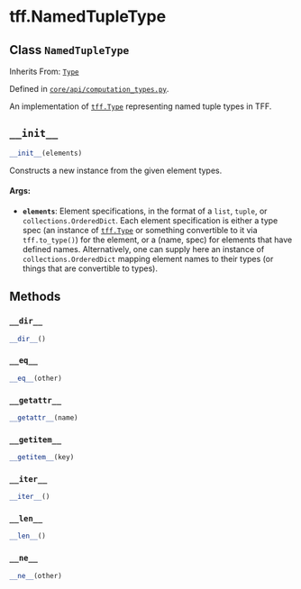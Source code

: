 <div itemscope itemtype="http://developers.google.com/ReferenceObject">
<meta itemprop="name" content="tff.NamedTupleType" />
<meta itemprop="path" content="Stable" />
<meta itemprop="property" content="__dir__"/>
<meta itemprop="property" content="__eq__"/>
<meta itemprop="property" content="__getattr__"/>
<meta itemprop="property" content="__getitem__"/>
<meta itemprop="property" content="__init__"/>
<meta itemprop="property" content="__iter__"/>
<meta itemprop="property" content="__len__"/>
<meta itemprop="property" content="__ne__"/>
</div>

# tff.NamedTupleType

## Class `NamedTupleType`

Inherits From: [`Type`](../tff/Type.md)



Defined in [`core/api/computation_types.py`](http://github.com/tensorflow/federated/tree/master/tensorflow_federated/python/core/api/computation_types.py).

An implementation of <a href="../tff/Type.md"><code>tff.Type</code></a> representing named tuple types in TFF.

<h2 id="__init__"><code>__init__</code></h2>

``` python
__init__(elements)
```

Constructs a new instance from the given element types.

#### Args:

* <b>`elements`</b>: Element specifications, in the format of a `list`, `tuple`, or
    `collections.OrderedDict`. Each element specification is either a type
    spec (an instance of <a href="../tff/Type.md"><code>tff.Type</code></a> or something convertible to it via
    `tff.to_type()`) for the element, or a (name, spec) for elements that
    have defined names. Alternatively, one can supply here an instance of
    `collections.OrderedDict` mapping element names to their types (or
    things that are convertible to types).



## Methods

<h3 id="__dir__"><code>__dir__</code></h3>

``` python
__dir__()
```



<h3 id="__eq__"><code>__eq__</code></h3>

``` python
__eq__(other)
```



<h3 id="__getattr__"><code>__getattr__</code></h3>

``` python
__getattr__(name)
```



<h3 id="__getitem__"><code>__getitem__</code></h3>

``` python
__getitem__(key)
```



<h3 id="__iter__"><code>__iter__</code></h3>

``` python
__iter__()
```



<h3 id="__len__"><code>__len__</code></h3>

``` python
__len__()
```



<h3 id="__ne__"><code>__ne__</code></h3>

``` python
__ne__(other)
```





